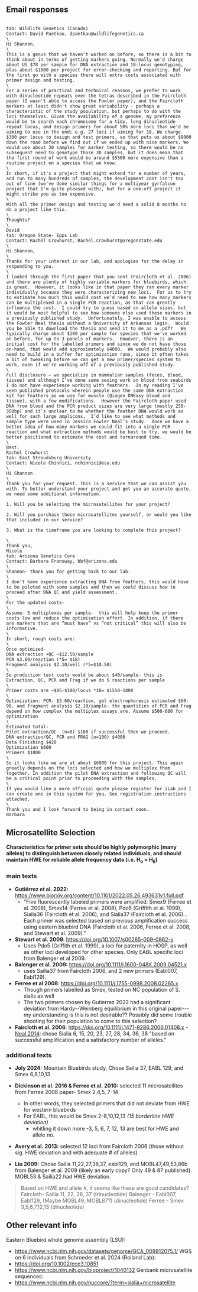 ## Email responses

``` tabs

tab: Wildlife Genetics (Canada)
Contact: David Paetkau, dpaetkau@wildlifegenetics.ca
\
Hi Shannon,  
\
This is a genus that we haven't worked on before, so there is a bit to think about in terms of getting markers going. Normally we'd charge about US $78 per sample for DNA extraction and 18-locus genotyping, plus about $1000 per project for error-checking and reporting. But for the first go with a species there will extra costs associated with primer design and testing.  
\
For a series of practical and technical reasons, we prefer to work with dinucleotide repeats over the tetras described in the Faircloth paper (I wasn't able to access the Fowler paper), and the Faircloth markers at least didn't show great variability - perhaps a characteristic of the study population, but perhaps to do with the loci themselves. Given the availability of a genome, my preference would be to search each chromosome for a tidy, long dinucleotide repeat locus, and design primers for about 50% more loci than we'd be aiming to use in the end; e.g. 27 loci if aiming for 18. We charge $300 per locus to design and test primers, so that puts us about $8000 down the road before we find out if we ended up with nice markers. We would use about 30 samples for marker testing, so there would be no subsequent need to genotype those 30 samples, but it does mean that the first round of work would be around $5500 more expensive than a routine project on a species that we know.  
\
In short, if it's a project that might extend for a number of years, and run to many hundreds of samples, the development cost isn't too out of line (we've done similar things for a multiyear gyrfalcon project that I'm quite pleased with), but for a one-off project it might strike you as too expensive.  
\
With all the primer design and testing we'd need a solid 8 months to do a project like this.  
\
Thoughts?  
\
David
tab: Oregon State- Epps Lab
Contact: Rachel Crowhurst, Rachel.Crowhurst@oregonstate.edu
\
Hi Shannon,
\
Thanks for your interest in our lab, and apologies for the delay in responding to you.
\
I looked through the first paper that you sent (Faircloth et al. 2006) and there are plenty of highly variable markers for bluebirds, which is great.  However, it looks like in that paper they ran every marker individually because they were characterizing new loci.  For us to try to estimate how much this would cost we’d need to see how many markers can be multiplexed in a single PCR reaction, as that can greatly influence the cost.  I could try to guess based on allele sizes, but it would be most helpful to see how someone else used these markers in a previously published study.  Unfortunately, I was unable to access the Fowler Neal thesis without a University of Arkansas login.  Would you be able to download the thesis and send it to me as a .pdf?   We typically charge about $100 per sample for species that we’ve worked on before, for up to 3 panels of markers.  However, there is an initial cost for the labelled primers and since we do not have those on-hand, that would add approximately $4000.  We would probably also need to build in a buffer for optimization runs, since it often takes a bit of tweaking before we can get a new primer/species system to work, even if we’re working off of a previously published study. 
\
Full disclosure – we specialize in mammalian samples (feces, blood, tissue) and although I’ve done some sexing work on blood from seabirds I do not have experience working with feathers.  In my reading I’ve seen published protocols wherein people use the same DNA extraction kit for feathers as we use for muscle (Qiagen DNEasy blood and tissue), with a few modifications.  However the Faircloth paper used DNA from blood and the PCR product sizes are very large (mostly 250-350bp) and it’s unclear to me whether the feather DNA would work as well for such large amplicons.  I’d like to see what methods and sample type were used in Jessica Fowler Neal’s study.  Once we have a better idea of how many markers we could fit into a single PCR reaction and what extraction methods would be best to try, we would be better positioned to estimate the cost and turnaround time.
\
Best,
Rachel Crowhurst
tab: East Stroudsburg University
Contact: Nicole Chinnici, nchinnici@esu.edu
\
Hi Shannon
\
Thank you for your request. This is a service that we can assist you with. To better understand your project and get you an accurate quote, we need some additional information.

1. Will you be selecting the microsatellites for your project?
    
2. Will you purchase those microsatellites yourself, or would you like that included in our service?
    
3. What is the timeframe you are looking to complete this project?
    
\
Thank you,
Nicole
tab: Arizona Genetics Core
Contact: Barbara Fransway, bbf@arizona.edu
\
Shannon- thank you for getting back to our lab.
\
I don’t have experience extracting DNA from feathers, this would have to be piloted with some samples and then we could discuss how to proceed after DNA QC and yield assessment.
\
For the updated costs-
\
Assume- 5 multiplexes per sample-  this will help keep the primer costs low and reduce the optimization effort. In addition, if there are markers that are “must have” vs “not critical” this will also be informative.
\
In short, rough costs are:
\
Once optimized-
DNA extraction +QC ~$12.50/sample
PCR $3.60/reaction (*5= $18)
Fragment analysis $2.10/well (*5=$10.50)
\
So production test costs would be about $40/sample- this is Extraction, QC, PCR and Frag if we do 5 reactions per sample
\
Primer costs are ~$85-$100/locus *18= $1550-1800
\
Optimization: PCR- $3.60/reaction, gel electrophoresis estimated $60-90, and fragment analysis $2.10/sample- the quantities of PCR and Frag depend on how complex the multiplex assays are. Assume $500-600 for optimization
\
Estimated total-
Pilot extraction/QC  (n=8) $100 if successful then we proceed.
DNA extraction/QC, PCR and FRAG (n=100) $4000
Data Finishing $420
Optimization $600
Primers $1800
\
So it looks like we are at about $6900 for this project. This again greatly depends on the loci selected and how we multiplex them together. In addition the pilot DNA extraction and following QC will be a critical point prior to proceeding with the samples.
\
If you would like a more official quote please register for iLab and I can create one in this system for you. See registration instructions attached.
\
Thank you and I look forward to being in contact soon.
Barbara
```

## Microsatellite Selection

**Characteristics for primer sets should be highly polymorphic (many alleles) to distinguish between closely related individuals, and should maintain HWE for reliable allele frequency data (i.e. H<sub>o</sub> ≈ H<sub>E</sub>)**

### main texts

- **Gutiérrez et al. 2022:** https://www.biorxiv.org/content/10.1101/2022.05.26.493631v1.full.pdf
  - "Five fluorescently labeled primers were amplified: Smex9 (Ferree et al. 2008), Smex14 (Ferree et al. 2008), Pdo5 (Griffith et al. 1999), Sialia36 (Faircloth et al. 2006), and Sialia37 (Faircloth et al. 2006)... Each primer was selected based on previous amplification success using eastern bluebird DNA (Faircloth et al. 2006, Ferree et al. 2008, and Stewart et al. 2009)."
- **Stewart et al. 2009**: https://doi.org/10.1007/s00265-009-0862-y
  - Uses Pdo5 (Griffith et al. 1999), a loci for paternity in HOSP, as well as other loci developed for other species. Only EABL specific loci from Balenger et al 2009.
- **Balenger et al. 2009:** https://doi.org/10.1111/j.1600-048X.2009.04521.x
  - uses Sailia37 from Faircloth 2006, and 2 new primers (Eabl007, Eabl129).
- **Ferree et al 2008**: https://doi.org/10.1111/j.1755-0998.2008.02265.x
  - Though primers labelled as Smex, tested on NC population of S. sialis as well
  - The two primers chosen by Gutierrez 2022 had a significant deviation from Hardy--Weinberg equilibrium in this original paper--- my understanding is this is not desirable?? Possibly did some trouble shooting for their population to come to this selection?
- **Faircloth et al. 2006**: https://doi.org/10.1111/j.1471-8286.2006.01408.x
  -<u> Neal 2014</u>: chose Sialia 6, 15, 20, 23, 27, 28, 34, 36, 38 "based on successful amplification and a satisfactory number of alleles."

### additional texts

- **Joly 2024:** Mountain Bluebirds study, Chose Sailia 37, EABL 129, and Smex 6,8,10,13

- **Dickinson et al. 2016 & Ferree et al. 2010:** selected 11 microsatellites from Ferree 2008 paper- Smex 2,4,5, 7-14

  - In other words, they selected primers that did not deviate from HWE for western bluebirds
  - For EABL, this would be Smex 2-8,10,12,13 *(15 borderline HWE deviation)*
    - whitling it down more -3, 5, 6, 7, 12, 13 are best for HWE and allele no.

- **Avery et al. 2013:** selected 12 loci from Faircloth 2006 (those without sig. HWE deviation and with adequate \# of alleles)

- **Liu 2009:** Chose Sailia 11,22,27,36,37, eabl129, and MOBL47,49,53,86b from Balenger et al. 2009 (likely an early copy? Only 49 & 87 published). MOBL53 & Sailia22 had HWE deviation.

> Based on HWE and allele \#, it seems like these are good candidates?
> Faircloth- Sailia 11, 22, 28, 37 (trinucleotide)
> Balenger - Eabl007, Eabl129, (Maybe MOBL49, MOBL87?) (dinucleotide)
> Ferree - Smex 3,5,6,7,12,13 (dinucleotide)

## Other relevant info

Eastern Bluebird whole genome assembly (LSU):
- https://www.ncbi.nlm.nih.gov/datasets/genome/GCA_009812075.1/
WGS on 6 individuals from Schroeder et al. 2024 (Rolland Lab):
- https://doi.org/10.1002/ece3.10851
- https://www.ncbi.nlm.nih.gov/bioproject/1040132
Genbank microsatellite sequences:
- https://www.ncbi.nlm.nih.gov/nuccore/?term=sialia+microsatellite
